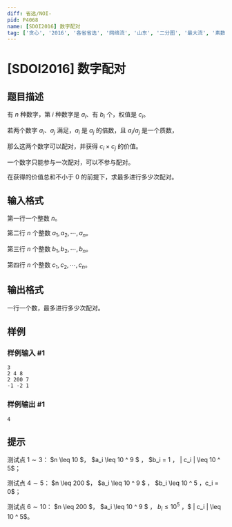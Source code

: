 ```yaml
---
diff: 省选/NOI-
pid: P4068
name: [SDOI2016] 数字配对
tag: ['贪心', '2016', '各省省选', '网络流', '山东', '二分图', '最大流', '素数判断,质数,筛法']
---
```

# [SDOI2016] 数字配对
## 题目描述

有 $n$ 种数字，第 $i$ 种数字是 $a_i$、有 $b_i$ 个，权值是 $c_i$。

若两个数字 $a_i$、$a_j$ 满足，$a_i$ 是 $a_j$ 的倍数，且 $a_i/a_j$ 是一个质数，

那么这两个数字可以配对，并获得 $c_i \times c_j$ 的价值。

一个数字只能参与一次配对，可以不参与配对。

在获得的价值总和不小于 $0$ 的前提下，求最多进行多少次配对。
## 输入格式

第一行一个整数 $n$。

第二行 $n$ 个整数 $a_1,a_2,\cdots,a_n$。

第三行 $n$ 个整数 $b_1,b_2,\cdots,b_n$。

第四行 $n$ 个整数 $c_1,c_2,\cdots,c_n$。
## 输出格式

一行一个数，最多进行多少次配对。
## 样例

### 样例输入 #1
```
3
2 4 8
2 200 7
-1 -2 1

```
### 样例输出 #1
```
4
```
## 提示

测试点 $1 \sim 3$： $n \leq 10 $， $a_i \leq 10 ^ 9 $ ， $b_i = 1 $，$ | c_i | \leq 10 ^ 5$；   

测试点 $4 \sim 5$： $n \leq 200 $， $a_i \leq 10 ^ 9 $ ， $b_i \leq 10 ^ 5  $，$c_i = 0$；

测试点 $6 \sim 10$： $n \leq 200 $， $a_i \leq 10 ^ 9 $ ， $b_i \leq 10 ^ 5$ ，$ | c_i | \leq 10 ^ 5$。

